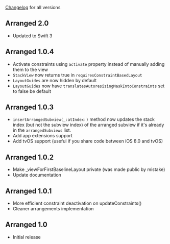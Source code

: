[Changelog](https://github.com/kean/Arranged/releases) for all versions

## Arranged 2.0
 
- Updated to Swift 3

## Arranged 1.0.4

- Activate constraints using `activate` property instead of manually adding them to the view
- `StackView` now returns true in `requiresConstraintBasedLayout`
- `LayoutGuides` are now hidden by default
- `LayoutGuides` now have `translatesAutoresizingMaskIntoConstraints` set to false be default

## Arranged 1.0.3
 
- `insertArrangedSubview(_:atIndex:)` method now updates the stack index (but not the subview index) of the arranged subview if it's already in the `arrangedSubviews` list.
- Add app extensions support
- Add tvOS support (useful if you share code between iOS 8.0 and tvOS)

## Arranged 1.0.2

- Make _viewForFirstBaselineLayout private (was made public by mistake)
- Update documentation

## Arranged 1.0.1

- More efficient constraint deactivation on updateConstraints()
- Cleaner arrangements implementation

## Arranged 1.0

- Initial release
